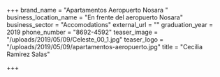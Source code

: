 +++
brand_name = "Apartamentos Aeropuerto Nosara "
business_location_name = "En frente del aeropuerto Nosara"
business_sector = "Accomodations"
external_url = ""
graduation_year = 2019
phone_number = "8692-4592"
teaser_image = "/uploads/2019/05/09/Celeste_00_1.jpg"
teaser_logo = "/uploads/2019/05/09/apartamentos-aeropuerto.jpg"
title = "Cecilia Ramirez Salas"

+++
